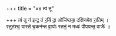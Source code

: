 +++
title = "०४ त्वं तू"

+++
त्वं तू न॑ इन्द्र॒ तं र॒यिं दा॒ ओजि॑ष्ठया॒ दक्षि॑णयेव रा॒तिम् ।  
स्तुत॑श्च॒ यास्ते॑ च॒कन॑न्त वा॒योः स्तनं॒ न मध्वः॑ पीपयन्त॒ वाजैः॑ ॥